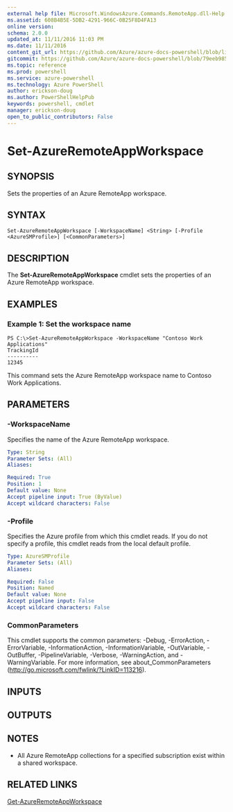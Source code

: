 ```yaml
---
external help file: Microsoft.WindowsAzure.Commands.RemoteApp.dll-Help.xml
ms.assetid: 608B4B5E-5DB2-4291-966C-0B25F8D4FA13
online version: 
schema: 2.0.0
updated_at: 11/11/2016 11:03 PM
ms.date: 11/11/2016
content_git_url: https://github.com/Azure/azure-docs-powershell/blob/live/azureps-cmdlets-docs/ServiceManagement/Azure.RemoteApp/v3.1.0/Set-AzureRemoteAppWorkspace.md
gitcommit: https://github.com/Azure/azure-docs-powershell/blob/79eeb985ea480979357fb4695832a0c3d29a48bf/azureps-cmdlets-docs/ServiceManagement/Azure.RemoteApp/v3.1.0/Set-AzureRemoteAppWorkspace.md
ms.topic: reference
ms.prod: powershell
ms.service: azure-powershell
ms.technology: Azure PowerShell
author: erickson-doug
ms.author: PowerShellHelpPub
keywords: powershell, cmdlet
manager: erickson-doug
open_to_public_contributors: False
---
```


# Set-AzureRemoteAppWorkspace

## SYNOPSIS
Sets the properties of an Azure RemoteApp workspace.

## SYNTAX

```
Set-AzureRemoteAppWorkspace [-WorkspaceName] <String> [-Profile <AzureSMProfile>] [<CommonParameters>]
```

## DESCRIPTION
The **Set-AzureRemoteAppWorkspace** cmdlet sets the properties of an Azure RemoteApp workspace.

## EXAMPLES

### Example 1: Set the workspace name
```
PS C:\>Set-AzureRemoteAppWorkspace -WorkspaceName "Contoso Work Applications"
TrackingId
----------
12345
```

This command sets the Azure RemoteApp workspace name to Contoso Work Applications.

## PARAMETERS

### -WorkspaceName
Specifies the name of the Azure RemoteApp workspace.

```yaml
Type: String
Parameter Sets: (All)
Aliases: 

Required: True
Position: 1
Default value: None
Accept pipeline input: True (ByValue)
Accept wildcard characters: False
```

### -Profile
Specifies the Azure profile from which this cmdlet reads.
If you do not specify a profile, this cmdlet reads from the local default profile.

```yaml
Type: AzureSMProfile
Parameter Sets: (All)
Aliases: 

Required: False
Position: Named
Default value: None
Accept pipeline input: False
Accept wildcard characters: False
```

### CommonParameters
This cmdlet supports the common parameters: -Debug, -ErrorAction, -ErrorVariable, -InformationAction, -InformationVariable, -OutVariable, -OutBuffer, -PipelineVariable, -Verbose, -WarningAction, and -WarningVariable. For more information, see about_CommonParameters (http://go.microsoft.com/fwlink/?LinkID=113216).

## INPUTS

## OUTPUTS

## NOTES
* All Azure RemoteApp collections for a specified subscription exist within a shared workspace.

## RELATED LINKS

[Get-AzureRemoteAppWorkspace](xref:ServiceManagement/Azure.RemoteApp/v3.1.0/Get-AzureRemoteAppWorkspace.md)


